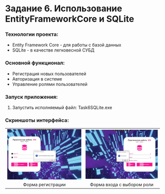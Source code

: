 <h1>Задание 6. Использование EntityFrameworkCore и SQLite</h1>

<h3>Технологии проекта:</h3>
<ul>
    <li>Entity Framework Core - для работы с базой данных</li>
    <li>SQLite - в качестве легковесной СУБД</li>
</ul>

<h3>Основной функционал:</h3>
<ul>
    <li>Регистрация новых пользователей</li>
    <li>Авторизация в системе</li>
    <li>Управление ролями пользователей</li>
</ul>

<h3>Запуск приложения:</h3>
<ol>
    <li>Запустить исполняемый файл: Task6SQLite.exe</li>
</ol>

<h3>Скриншоты интерфейса:</h3>
<table border="0" cellspacing="10">
    <tr>
        <td><img src="screenshots/1.jpg" alt="Форма регистрации" width="300"></td>
        <td><img src="screenshots/2.jpg" alt="Форма входа" width="300"></td>
    </tr>
    <tr>
        <td align="center">Форма регистрации</td>
        <td align="center">Форма входа с выбором роли</td>
    </tr>
</table>
